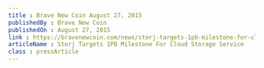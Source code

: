 ```yaml
---
title : Brave New Coin August 27, 2015
publishedBy : Brave New Coin
publishedOn : August 27, 2015
link : https://bravenewcoin.com/news/storj-targets-1pb-milestone-for-cloud-storage-service/
articleName : Storj Targets 1PB Milestone For Cloud Storage Service
class : pressArticle
---
```

